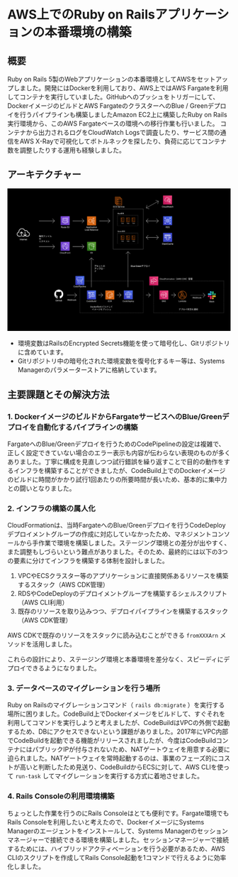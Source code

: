 # AWS上でのRuby on Railsアプリケーションの本番環境の構築

## 概要

Ruby on Rails 5製のWebアプリケーションの本番環境としてAWSをセットアップしました。開発にはDockerを利用しており、AWS上ではAWS Fargateを利用してコンテナを実行していました。GitHubへのプッシュをトリガーにして、DockerイメージのビルドとAWS FargateのクラスターへのBlue / Greenデプロイを行うパイプラインも構築しましたAmazon EC2上に構築したRuby on Rails実行環境から、このAWS Fargateベースの環境への移行作業も行いました。
コンテナから出力されるログをCloudWatch Logsで調査したり、サービス間の通信をAWS X-Rayで可視化してボトルネックを探したり、負荷に応じてコンテナ数を調整したりする運用も経験しました。

## アーキテクチャー

![構成図](ruby_on_rails_architecture.png)

- 環境変数はRailsのEncrypted Secrets機能を使って暗号化し、Gitリポジトリに含めています。
- Gitリポジトリ中の暗号化された環境変数を復号化するキー等は、Systems Managerのパラメーターストアに格納しています。

## 主要課題とその解決方法

### 1. DockerイメージのビルドからFargateサービスへのBlue/Greenデプロイを自動化するパイプラインの構築

FargateへのBlue/Greenデプロイを行うためのCodePipelineの設定は複雑で、正しく設定できていない場合のエラー表示も内容が伝わらない表現のものが多くありました。丁寧に構成を見直しつつ試行錯誤を繰り返すことで目的の動作をするインフラを構築することができましたが、CodeBuild上でのDockerイメージのビルドに時間がかかり試行1回あたりの所要時間が長いため、基本的に集中力との闘いとなりました。

### 2. インフラの構築の属人化

CloudFormationは、当時FargateへのBlue/Greenデプロイを行うCodeDeployデプロイメントグループの作成に対応していなかったため、マネジメントコンソールから手作業で環境を構築しました。ステージング環境との差分が出やすく、また調整もしづらいという難点がありました。そのため、最終的には以下の3つの要素に分けてインフラを構築する体制を設計しました。

1. VPCやECSクラスター等のアプリケーションに直接関係あるリソースを構築するスタック（AWS CDK管理）
2. RDSやCodeDeployのデプロイメントグループを構築するシェルスクリプト（AWS CLI利用）
3. 既存のリソースを取り込みつつ、デプロイパイプラインを構築するスタック（AWS CDK管理）

AWS CDKで既存のリソースをスタックに読み込むことができる `fromXXXArn` メソッドを活用しました。

これらの設計により、ステージング環境と本番環境を差分なく、スピーディにデプロイできるようになりました。

### 3. データベースのマイグレーションを行う場所

Ruby on Railsのマイグレーションコマンド（ `rails db:migrate` ）を実行する場所に困りました。CodeBuild上でDockerイメージをビルドして、すぐそれを利用してコマンドを実行しようと考えましたが、CodeBuildはVPCの外側で起動するため、DBにアクセスできないという課題がありました。2017年にVPC内部でCodeBuildを起動できる機能がリリースされましたが、今度はCodeBuildコンテナにはパブリックIPが付与されないため、NATゲートウェイを用意する必要に迫られました。NATゲートウェイを常時起動するのは、事業のフェーズ的にコストが高いと判断したため見送り、CodeBuildからECSに対して、AWS CLIを使って `run-task` してマイグレーションを実行する方式に着地させました。

### 4. Rails Consoleの利用環境構築

ちょっとした作業を行うのにRails Consoleはとても便利です。Fargate環境でもRails Consoleを利用したいと考えたので、DockerイメージにSystems Managerのエージェントをインストールして、Systems Managerのセッションマネージャーで接続できる環境を構築しました。セッションマネージャーで接続するためには、ハイブリッドアクティベーションを行う必要があるため、AWS CLIのスクリプトを作成してRails Console起動を1コマンドで行えるように効率化しました。
